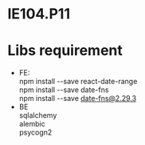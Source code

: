 # IE104.P11
# Libs requirement
- FE:
  <br/>
  npm install --save react-date-range
  <br/>
  npm install --save date-fns
  <br/>
  npm install --save date-fns@2.29.3
- BE
  <br/>
  sqlalchemy
  <br/>
  alembic
  <br/>
  psycogn2
  <br/>

